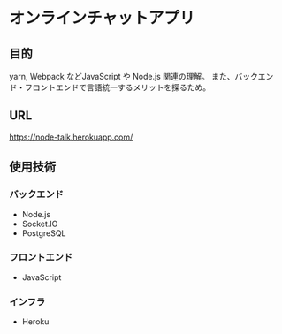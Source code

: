# オンラインチャットアプリ

## 目的
yarn, Webpack などJavaScript や Node.js 関連の理解。 また、バックエンド・フロントエンドで言語統一するメリットを探るため。

## URL
https://node-talk.herokuapp.com/

## 使用技術
### バックエンド
- Node.js
- Socket.IO
- PostgreSQL

### フロントエンド
- JavaScript

### インフラ
- Heroku
